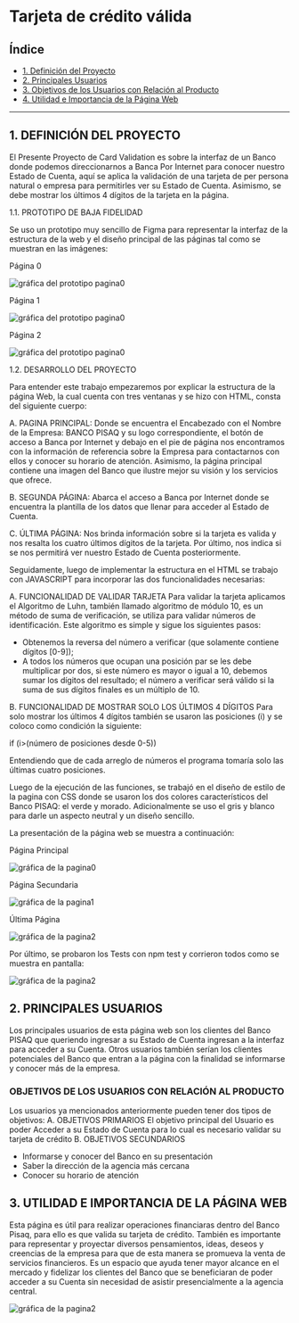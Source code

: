 # Tarjeta de crédito válida

## Índice

* [1. Definición del Proyecto](#1-definición-del-proyecto)
* [2. Principales Usuarios](#2-principales-usuarios)
* [3. Objetivos de los Usuarios con Relación al Producto](#3-objetivos-de-los-usuarios-con-relación-al-producto)
* [4. Utilidad e Importancia de la Página Web](#4-utilidad-e-importancia-de-la-página-web)

***

## 1. DEFINICIÓN DEL PROYECTO

El Presente Proyecto de Card Validation es sobre la interfaz de un Banco donde podemos direccionarnos a Banca Por Internet para conocer nuestro Estado de Cuenta, aquí se aplica la validación de una tarjeta de per persona natural o empresa para permitirles ver su Estado de Cuenta. Asimismo, se debe mostrar los últimos 4 dígitos de la tarjeta en la página. 

1.1.	PROTOTIPO DE BAJA FIDELIDAD

Se uso un prototipo muy sencillo de Figma para representar la interfaz de la estructura de la web y el diseño principal de las páginas tal como se muestran en las imágenes:

Página 0

![gráfica del prototipo pagina0](imagen0.png)

Página 1

![gráfica del prototipo pagina0](pagina1.jpg)

Página 2

![gráfica del prototipo pagina0](pagina2.jpg) 

1.2.	DESARROLLO DEL PROYECTO

Para entender este trabajo empezaremos por explicar la estructura de la página Web, la cual cuenta con tres ventanas y se hizo con HTML, consta del siguiente cuerpo:

A.	PAGINA PRINCIPAL: Donde se encuentra el Encabezado con el Nombre de la Empresa: BANCO PISAQ y su logo correspondiente, el botón de acceso a Banca por Internet y debajo en el pie de página nos encontramos con la información de referencia sobre la Empresa para contactarnos con ellos y conocer su horario de atención. Asimismo, la página principal contiene una imagen del Banco que ilustre mejor su visión y los servicios que ofrece.

B.	SEGUNDA PÁGINA: Abarca el acceso a Banca por Internet donde se encuentra la plantilla de los datos que llenar para acceder al Estado de Cuenta.

C.	ÚLTIMA PÁGINA: Nos brinda información sobre si la tarjeta es valida y nos resalta los cuatro últimos dígitos de la tarjeta. Por último, nos indica si se nos permitirá ver nuestro Estado de Cuenta posteriormente.

Seguidamente, luego de implementar la estructura en el HTML se trabajo con JAVASCRIPT para incorporar las dos funcionalidades necesarias:

A.	FUNCIONALIDAD DE VALIDAR TARJETA
Para validar la tarjeta aplicamos el Algoritmo de Luhn, también llamado algoritmo de módulo 10, es un método de suma de verificación, se utiliza para validar números de identificación. Este algoritmo es simple y sigue los siguientes pasos:

*	Obtenemos la reversa del número a verificar (que solamente contiene dígitos [0-9]); 
*	A todos los números que ocupan una posición par se les debe multiplicar por dos, si este número es mayor o igual a 10, debemos sumar los dígitos del resultado; el número a verificar será válido si la suma de sus dígitos finales es un múltiplo de 10.

B.	FUNCIONALIDAD DE MOSTRAR SOLO LOS ÚLTIMOS 4 DÍGITOS
Para solo mostrar los últimos 4 dígitos también se usaron las posiciones (i) y se coloco como condición la siguiente:

if (i>(número de posiciones desde 0-5))

Entendiendo que de cada arreglo de números el programa tomaría solo las últimas cuatro posiciones.

Luego de la ejecución de las funciones, se trabajó en el diseño de estilo de la pagina con CSS donde se usaron los dos colores característicos del Banco PISAQ: el verde y morado. Adicionalmente se uso el gris y blanco para darle un aspecto neutral y un diseño sencillo.

La presentación de la página web se muestra a continuación:

Página Principal

![gráfica de la pagina0](pagina3.jpg)

Página Secundaria

![gráfica de la pagina1](pagina4.jpg)

Última Página

![gráfica de la pagina2](pagina5.jpg) 

Por último, se probaron los Tests con npm test y corrieron todos como se muestra en pantalla:

![gráfica de la pagina2](test.jpg) 

## 2. PRINCIPALES USUARIOS

Los principales usuarios de esta página web son los clientes del Banco PISAQ que queriendo ingresar a su Estado de Cuenta ingresan a la interfaz para acceder a su Cuenta. Otros usuarios también serían los clientes potenciales del Banco que entran a la página con la finalidad se informarse y conocer más de la empresa. 

### OBJETIVOS DE LOS USUARIOS CON RELACIÓN AL PRODUCTO

Los usuarios ya mencionados anteriormente pueden tener dos tipos de objetivos:
A.	OBJETIVOS PRIMARIOS
El objetivo principal del Usuario es poder Acceder a su Estado de Cuenta para lo cual es necesario validar su tarjeta de crédito
B.	OBJETIVOS SECUNDARIOS
*	Informarse y conocer del Banco en su presentación
*	Saber la dirección de la agencia más cercana
*	Conocer su horario de atención


## 3. UTILIDAD E IMPORTANCIA DE LA PÁGINA WEB

Esta página es útil para realizar operaciones financiaras dentro del Banco Pisaq, para ello es que valida su tarjeta de crédito. También es importante para representar y proyectar diversos pensamientos, ideas, deseos y creencias de la empresa para que de esta manera se promueva la venta de servicios financieros. 
Es un espacio que ayuda tener mayor alcance en el mercado y fidelizar los clientes del Banco que se beneficiaran de poder acceder a su Cuenta sin necesidad de asistir presencialmente a la agencia central.

![gráfica de la pagina2](https://elcomercio.pe/resizer/Qg2q3p2xigsAoB8vwmCcl877T-M=/580x330/smart/filters:format(jpeg):quality(75)/cloudfront-us-east-1.images.arcpublishing.com/elcomercio/UEENUT6R7JF35LGIH3WF5TF7JU.jpg) 
